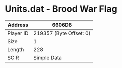 #  Units.dat - Brood War Flag
Address   | 6606D8
----------|-------------
Player ID | 219357 (Byte Offset: 0)
Size 	  | 1
Length 	  | 228
SC:R      | Simple Data


